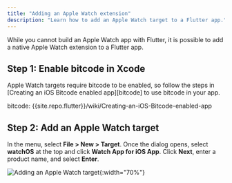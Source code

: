 ```yaml
---
title: "Adding an Apple Watch extension"
description: "Learn how to add an Apple Watch target to a Flutter app."
---
```


While you cannot build an Apple Watch app with Flutter,
it is possible to add a native Apple Watch extension to a Flutter app.

## Step 1: Enable bitcode in Xcode

Apple Watch targets require bitcode to be enabled,
so follow the steps in [Creating an iOS Bitcode enabled app][bitcode]
to use bitcode in your app.

bitcode: {{site.repo.flutter}}/wiki/Creating-an-iOS-Bitcode-enabled-app

## Step 2: Add an Apple Watch target

In the menu, select **File > New > Target**.
Once the dialog opens, select **watchOS**
at the top and click **Watch App for iOS App**.
Click **Next**, enter a product name, and select **Enter**.

![Adding an Apple Watch target]({{site.url}}/assets/images/docs/AppleWatchTarget.png){:width="70%"}

